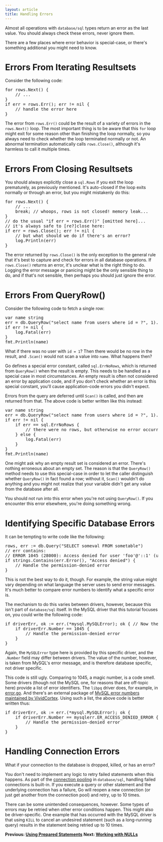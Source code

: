 ```yaml
---
layout: article
title: Handling Errors
---
```


Almost all operations with `database/sql` types return an error as the last
value. You should always check these errors, never ignore them.

There are a few places where error behavior is special-case, or there's
something additional you might need to know.

Errors From Iterating Resultsets
================================

Consider the following code:

<pre class="prettyprint lang-go">
for rows.Next() {
	// ...
}
if err = rows.Err(); err != nil {
	// handle the error here
}
</pre>

The error from `rows.Err()` could be the result of a variety of errors in the
`rows.Next()` loop. The most important thing is to be aware that this `for` loop
might exit for some reason other than finishing the loop normally, so you always
need to check whether the loop terminated normally or not. An abnormal
termination automatically calls `rows.Close()`, although it's harmless to call it
multiple times.

Errors From Closing Resultsets
==============================

You should always explicitly close a `sql.Rows` if you exit the loop
prematurely, as previously mentioned. It's auto-closed if the loop exits
normally or through an error, but you might mistakenly do this:

<pre class="prettyprint lang-go">
for rows.Next() {
	// ...
	break; // whoops, rows is not closed! memory leak...
}
// do the usual "if err = rows.Err()" [omitted here]...
// it's always safe to [re?]close here:
if err = rows.Close(); err != nil {
	// but what should we do if there's an error?
	log.Println(err)
}
</pre>

The error returned by `rows.Close()` is the only exception to the general rule
that it's best to capture and check for errors in all database operations. If
`rows.Close()` returns an error, it's unclear what is the right thing to do.
Logging the error message or panicing might be the only sensible thing to do,
and if that's not sensible, then perhaps you should just ignore the error.

Errors From QueryRow()
======================

Consider the following code to fetch a single row:

<pre class="prettyprint lang-go">
var name string
err = db.QueryRow("select name from users where id = ?", 1).Scan(&amp;name)
if err != nil {
	log.Fatal(err)
}
fmt.Println(name)
</pre>

What if there was no user with `id = 1`? Then there would be no row in the
result, and `.Scan()` would not scan a value into `name`. What happens then?

Go defines a special error constant, called `sql.ErrNoRows`, which is returned
from `QueryRow()` when the result is empty. This needs to be handled as a
special case in most circumstances. An empty result is often not considered an
error by application code, and if you don't check whether an error is this
special constant, you'll cause application-code errors you didn't expect.

Errors from the query are deferred until `Scan()` is called, and then are
returned from that. The above code is better written like this instead:

<pre class="prettyprint lang-go">
var name string
err = db.QueryRow("select name from users where id = ?", 1).Scan(&amp;name)
if err != nil {
	if err == sql.ErrNoRows {
		// there were no rows, but otherwise no error occurred
	} else {
		log.Fatal(err)
	}
}
fmt.Println(name)
</pre>

One might ask why an empty result set is considered an error. There's nothing
erroneous about an empty set. The reason is that the `QueryRow()` method needs
to use this special-case in order to let the caller distinguish whether
`QueryRow()` in fact found a row; without it, `Scan()` wouldn't do anything and
you might not realize that your variable didn't get any value from the database
after all.

You should not run into this error when you're not using `QueryRow()`. If you
encounter this error elsewhere, you're doing something wrong.

Identifying Specific Database Errors
====================================

It can be tempting to write code like the following:

<pre class="prettyprint lang-go">
rows, err := db.Query("SELECT someval FROM sometable")
// err contains:
// ERROR 1045 (28000): Access denied for user 'foo'@'::1' (using password: NO)
if strings.Contains(err.Error(), "Access denied") {
	// Handle the permission-denied error
}
</pre>

This is not the best way to do it, though. For example, the string value might
vary depending on what language the server uses to send error messages.  It's
much better to compare error numbers to identify what a specific error is.

The mechanism to do this varies between drivers, however, because this isn't
part of `database/sql` itself. In the MySQL driver that this tutorial focuses
on, you could write the following code:

<pre class="prettyprint lang-go">
if driverErr, ok := err.(*mysql.MySQLError); ok { // Now the error number is accessible directly
	if driverErr.Number == 1045 {
		// Handle the permission-denied error
	}
}
</pre>

Again, the `MySQLError` type here is provided by this specific driver, and the
`.Number` field may differ between drivers. The value of the number, however,
is taken from MySQL's error message, and is therefore database specific, not
driver specific.

This code is still ugly. Comparing to 1045, a magic number, is a code smell.
Some drivers (though not the MySQL one, for reasons that are off-topic here)
provide a list of error identifiers. The `libpq` driver does, for example, in
[error.go](https://github.com/lib/pq/blob/master/error.go). And there's an
external package of [MySQL error numbers maintained by
VividCortex](https://github.com/VividCortex/mysqlerr). Using such a list, the
above code is better written thus:

<pre class="prettyprint lang-go">
if driverErr, ok := err.(*mysql.MySQLError); ok {
	if driverErr.Number == mysqlerr.ER_ACCESS_DENIED_ERROR {
		// Handle the permission-denied error
	}
}
</pre>

Handling Connection Errors
==========================

What if your connection to the database is dropped, killed, or has an error?

You don't need to implement any logic to retry failed statements when this
happens. As part of the [connection pooling](connection-pool.html) in
`database/sql`, handling failed connections is built-in. If you execute a query
or other statement and the underlying connection has a failure, Go will reopen a
new connection (or just get another from the connection pool) and retry, up to
10 times.

There can be some unintended consequences, however. Some types of errors may be
retried when other error conditions happen. This might also be driver-specific.
One example that has occurred with the MySQL driver is that using `KILL` to
cancel an undesired statement (such as a long-running query) results in the
statement being retried up to 10 times.

**Previous: [Using Prepared Statements](prepared.html)**
**Next: [Working with NULLs](nulls.html)**
